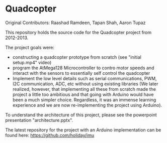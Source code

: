 # Quadcopter
Original Contributors: Raashad Ramdeen, Tapan Shah, Aaron Tupaz

This repository holds the source code for the Quadcopter project from 2012-2013.

The project goals were:
- constructing a quadcopter prototype from scratch (see "initial setup.mp4" video) 
- program the AtMega128 Microcontroller to contro motor speeds and interact with the sensors to essentially self control the quadcopter
- Implement the low level details such as serial communications, PWM, I2C communication, ADC, etc without using existing libraries
(We later realized, however, that implementing all these from scratch made the project a little too ambitious and that going with Arduino would have been a much simpler choice.
Regardless, it was an immense learning experience and we are now re-implementing the project using Arduino).

To understand the architecture of this project, please see the powerpoint presentation "architecture.pptx".

The latest repository for the project with an Arduino implementation can be found here:
https://github.com/holiday/imu

